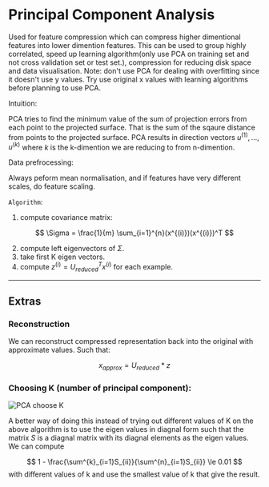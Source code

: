# Principal Component Analysis

Used for feature compression which can compress higher dimentional features into lower dimention features. This can be used to group highly correlated, speed up learning algorithm(only use PCA on training set and not cross validation set or test set.), compression for reducing disk space and data visualisation. Note: don't use PCA for dealing with overfitting since it doesn't use y values. Try use original x values with learning algorithms before planning to use PCA.

Intuition:

PCA tries to find the minimum value of the sum of projection errors from each point to the projected surface. That is the sum of the sqaure distance from points to the projected surface. PCA results in direction vectors $u^{(1)},...,u^{(k)}$ where $k$ is the k-dimention we are reducing to from n-dimention.

Data prefrocessing:

Always peform mean normalisation, and if features have very different scales, do feature scaling.

```Algorithm```:

1. compute covariance matrix:

$$
    \Sigma = \frac{1}{m} \sum_{i=1}^{n}(x^{(i)})(x^{(i)})^T
$$

2. compute left eigenvectors of $\Sigma$.
3. take first K eigen vectors.
4. compute $z^{(i)} = U_{reduced}^Tx^{(i)}$ for each example.

---
## Extras

### Reconstruction

We can reconstruct compressed representation back into the original with approximate values. Such that:

$$
    x_{approx} = U_{reduced}*z
$$

### Choosing K (number of principal component):

![PCA choose K](images\PCA_choose_k.jfif)

A better way of doing this instead of trying out different values of K on the above algorithm is to use the eigen values in diagnal form such that the matrix $S$ is a diagnal matrix with its diagnal elements as the eigen values. We can compute

$$
    1 - \frac{\sum^{k}_{i=1}S_{ii}}{\sum^{n}_{i=1}S_{ii}} \le 0.01
$$
with different values of k and use the smallest value of k that give the result.
